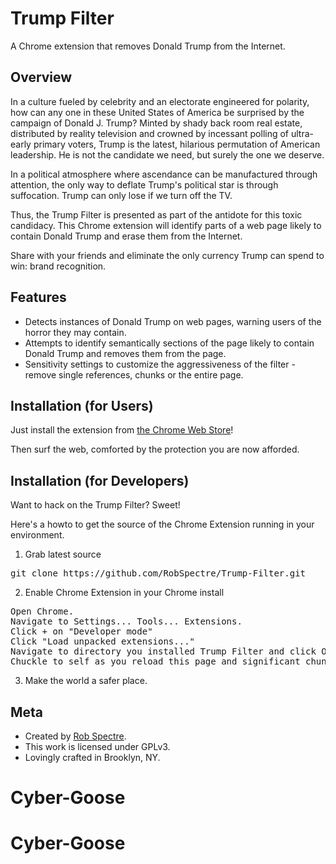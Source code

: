 Trump Filter
================================
A Chrome extension that removes Donald Trump from the Internet.


Overview
--------------------------
In a culture fueled by celebrity and an electorate engineered for polarity,
how can any one in these United States of America be surprised by the campaign
of Donald J. Trump? Minted by shady back room real estate, distributed by
reality television and crowned by incessant polling of ultra-early primary
voters, Trump is the latest, hilarious permutation of American leadership. He is
not the candidate we need, but surely the one we deserve.

In a political atmosphere where ascendance can be manufactured through attention,
the only way to deflate Trump's political star is through suffocation. Trump 
can only lose if we turn off the TV.

Thus, the Trump Filter is presented as part of the antidote for this toxic
candidacy. This Chrome extension will identify parts of a web page likely to
contain Donald Trump and erase them from the Internet.

Share with your friends and eliminate the only currency Trump can spend to win:
brand recognition.


Features
--------------------------

* Detects instances of Donald Trump on web pages, warning users of the horror they may contain.
* Attempts to identify semantically sections of the page likely to contain Donald Trump and removes them from the page.
* Sensitivity settings to customize the aggressiveness of the filter - remove single references, chunks or the entire page.


Installation (for Users)
--------------------------

Just install the extension from [the Chrome Web
Store](https://chrome.google.com/webstore/detail/lhondapiaknegjpellpodegmeonigjic)!

Then surf the web, comforted by the protection you are now afforded.


Installation (for Developers)
-------------------------
Want to hack on the Trump Filter?  Sweet!

Here's a howto to get the source of the Chrome Extension running in your environment.

1) Grab latest source
<pre>
git clone https://github.com/RobSpectre/Trump-Filter.git
</pre>

2) Enable Chrome Extension in your Chrome install
<pre>
Open Chrome.
Navigate to Settings... Tools... Extensions.
Click + on "Developer mode"
Click "Load unpacked extensions..."
Navigate to directory you installed Trump Filter and click Open.
Chuckle to self as you reload this page and significant chunks of it suddenly disappear.
</pre>

3) Make the world a safer place.


Meta
-------------------------

* Created by [Rob Spectre](http://brooklynhacker.com).
* This work is licensed under GPLv3.
* Lovingly crafted in Brooklyn, NY.
# Cyber-Goose
# Cyber-Goose
